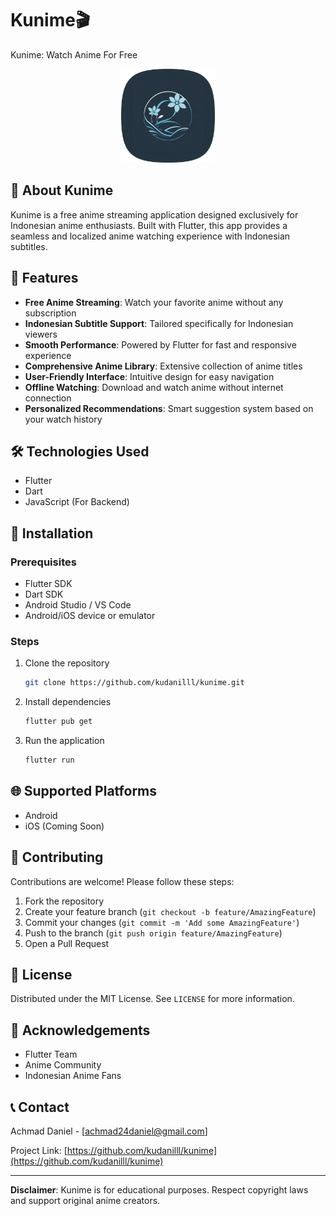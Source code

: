 # Kunime🎬

Kunime: Watch Anime For Free

<div align="center">
  <img src="/assets/images/ic_launcher.png" alt="Kunime Logo" width="150" height="150">
</div>

## 🌟 About Kunime

Kunime is a free anime streaming application designed exclusively for Indonesian anime enthusiasts. Built with Flutter, this app provides a seamless and localized anime watching experience with Indonesian subtitles.

## 🚀 Features

- **Free Anime Streaming**: Watch your favorite anime without any subscription
- **Indonesian Subtitle Support**: Tailored specifically for Indonesian viewers
- **Smooth Performance**: Powered by Flutter for fast and responsive experience
- **Comprehensive Anime Library**: Extensive collection of anime titles
- **User-Friendly Interface**: Intuitive design for easy navigation
- **Offline Watching**: Download and watch anime without internet connection
- **Personalized Recommendations**: Smart suggestion system based on your watch history

## 🛠 Technologies Used

- Flutter
- Dart
- JavaScript (For Backend)

## 🔧 Installation

### Prerequisites
- Flutter SDK
- Dart SDK
- Android Studio / VS Code
- Android/iOS device or emulator

### Steps
1. Clone the repository
   ```bash
   git clone https://github.com/kudanilll/kunime.git
   ```

2. Install dependencies
   ```bash
   flutter pub get
   ```

3. Run the application
   ```bash
   flutter run
   ```

## 🌐 Supported Platforms
- Android
- iOS (Coming Soon)

## 🤝 Contributing

Contributions are welcome! Please follow these steps:

1. Fork the repository
2. Create your feature branch (`git checkout -b feature/AmazingFeature`)
3. Commit your changes (`git commit -m 'Add some AmazingFeature'`)
4. Push to the branch (`git push origin feature/AmazingFeature`)
5. Open a Pull Request

## 📄 License

Distributed under the MIT License. See `LICENSE` for more information.

## 🙌 Acknowledgements
- Flutter Team
- Anime Community
- Indonesian Anime Fans

## 📞 Contact

Achmad Daniel - [achmad24daniel@gmail.com]

Project Link: [https://github.com/kudanilll/kunime](https://github.com/kudanilll/kunime)

---

**Disclaimer**: Kunime is for educational purposes. Respect copyright laws and support original anime creators.
